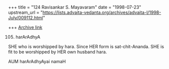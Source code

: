 +++
title = "124 Ravisankar S. Mayavaram"
date = "1998-07-23"
upstream_url = "https://lists.advaita-vedanta.org/archives/advaita-l/1998-July/009112.html"

+++
[Archive link](https://lists.advaita-vedanta.org/archives/advaita-l/1998-July/009112.html)

105. harArAdhyA

SHE who is worshipped by hara. Since HER form is sat-chit-Ananda.
SHE is fit to be worshipped by HER own husband hara.

AUM harArAdhyAyai namaH

